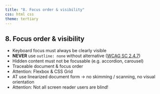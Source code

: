 ```yaml
---
title: "8. Focus order & visibility"
css: html css
theme: tertiary
---
```

## 8. Focus order & visibility

- Keyboard focus must always be clearly visible
- **NEVER** use `outline: none` without alternative ([WCAG SC 2.4.7](https://www.w3.org/TR/WCAG21/#focus-visible))
- Hidden content must not be focusable (e.g. accordion, carousel)
- Traceable document & focus order
- Attention: Flexbox & CSS Grid
- AT use linearized document form → no skimming / scanning, no visual orientation
- Attention: Not all screen reader users are blind!
